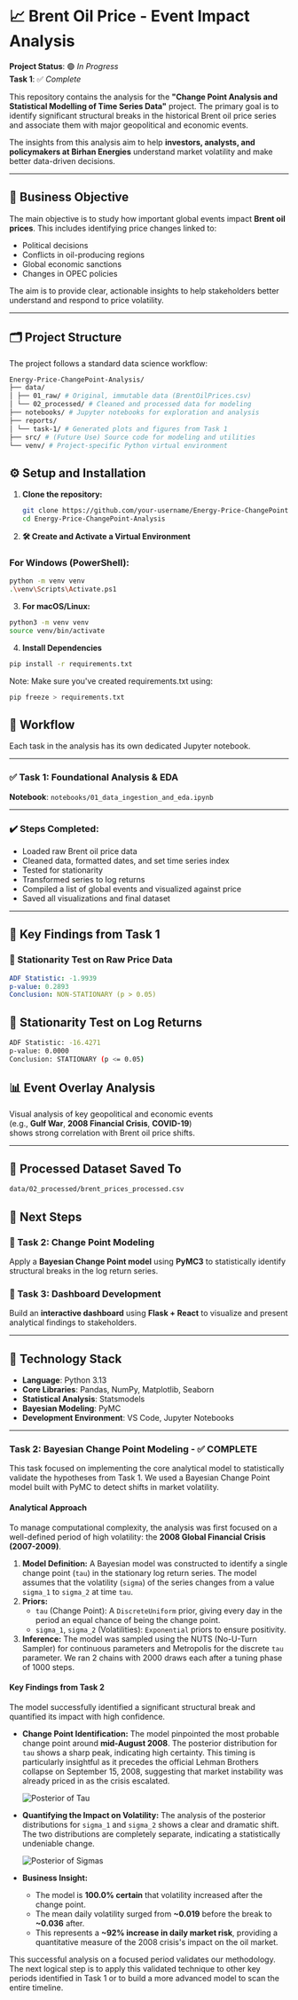 # 📈 Brent Oil Price - Event Impact Analysis

**Project Status**: 🟢 *In Progress*  
**Task 1**: ✅ *Complete*

This repository contains the analysis for the **"Change Point Analysis and Statistical Modelling of Time Series Data"** project. The primary goal is to identify significant structural breaks in the historical Brent oil price series and associate them with major geopolitical and economic events.

The insights from this analysis aim to help **investors, analysts, and policymakers at Birhan Energies** understand market volatility and make better data-driven decisions.

---

## 🎯 Business Objective

The main objective is to study how important global events impact **Brent oil prices**. This includes identifying price changes linked to:
- Political decisions
- Conflicts in oil-producing regions
- Global economic sanctions
- Changes in OPEC policies

The aim is to provide clear, actionable insights to help stakeholders better understand and respond to price volatility.

---

## 🗂 Project Structure

The project follows a standard data science workflow:

```bash
Energy-Price-ChangePoint-Analysis/
├── data/
│ ├── 01_raw/ # Original, immutable data (BrentOilPrices.csv)
│ └── 02_processed/ # Cleaned and processed data for modeling
├── notebooks/ # Jupyter notebooks for exploration and analysis
├── reports/
│ └── task-1/ # Generated plots and figures from Task 1
├── src/ # (Future Use) Source code for modeling and utilities
└── venv/ # Project-specific Python virtual environment
```
## ⚙️ Setup and Installation

1. **Clone the repository:**
   ```bash
   git clone https://github.com/your-username/Energy-Price-ChangePoint-Analysis.git
   cd Energy-Price-ChangePoint-Analysis

2. **🛠️ Create and Activate a Virtual Environment**

### For Windows (PowerShell):
```bash
python -m venv venv
.\venv\Scripts\Activate.ps1
```

3. **For macOS/Linux:**
```bash
python3 -m venv venv
source venv/bin/activate
```

4. **Install Dependencies**
```bash
pip install -r requirements.txt
```
Note: Make sure you've created requirements.txt using:
```bash
pip freeze > requirements.txt
```

## 🔄 Workflow

Each task in the analysis has its own dedicated Jupyter notebook.

---

### ✅ Task 1: Foundational Analysis & EDA  
**Notebook**: `notebooks/01_data_ingestion_and_eda.ipynb`

---

### ✔️ Steps Completed:

- Loaded raw Brent oil price data  
- Cleaned data, formatted dates, and set time series index  
- Tested for stationarity  
- Transformed series to log returns  
- Compiled a list of global events and visualized against price  
- Saved all visualizations and final dataset  

---

## 📌 Key Findings from Task 1

### 🧪 Stationarity Test on Raw Price Data
```yaml
ADF Statistic: -1.9939  
p-value: 0.2893  
Conclusion: NON-STATIONARY (p > 0.05)
```

## 🧪 Stationarity Test on Log Returns
```bash
ADF Statistic: -16.4271  
p-value: 0.0000  
Conclusion: STATIONARY (p <= 0.05)
```

## 📊 Event Overlay Analysis

Visual analysis of key geopolitical and economic events  
(e.g., **Gulf War**, **2008 Financial Crisis**, **COVID-19**)  
shows strong correlation with Brent oil price shifts.

---

## 💾 Processed Dataset Saved To

```bash
data/02_processed/brent_prices_processed.csv
```
## 🚀 Next Steps

### 🔹 Task 2: Change Point Modeling  
Apply a **Bayesian Change Point model** using **PyMC3** to statistically identify structural breaks in the log return series.

### 🔹 Task 3: Dashboard Development  
Build an **interactive dashboard** using **Flask + React** to visualize and present analytical findings to stakeholders.

---

## 🧰 Technology Stack

- **Language**: Python 3.13  
- **Core Libraries**: Pandas, NumPy, Matplotlib, Seaborn  
- **Statistical Analysis**: Statsmodels  
- **Bayesian Modeling**: PyMC  
- **Development Environment**: VS Code, Jupyter Notebooks

---
### Task 2: Bayesian Change Point Modeling - ✅ COMPLETE

This task focused on implementing the core analytical model to statistically validate the hypotheses from Task 1. We used a Bayesian Change Point model built with PyMC to detect shifts in market volatility.

#### Analytical Approach

To manage computational complexity, the analysis was first focused on a well-defined period of high volatility: the **2008 Global Financial Crisis (2007-2009)**.

1.  **Model Definition:** A Bayesian model was constructed to identify a single change point (`tau`) in the stationary log return series. The model assumes that the volatility (`sigma`) of the series changes from a value `sigma_1` to `sigma_2` at time `tau`.
2.  **Priors:**
    *   `tau` (Change Point): A `DiscreteUniform` prior, giving every day in the period an equal chance of being the change point.
    *   `sigma_1`, `sigma_2` (Volatilities): `Exponential` priors to ensure positivity.
3.  **Inference:** The model was sampled using the NUTS (No-U-Turn Sampler) for continuous parameters and Metropolis for the discrete `tau` parameter. We ran 2 chains with 2000 draws each after a tuning phase of 1000 steps.

#### Key Findings from Task 2

The model successfully identified a significant structural break and quantified its impact with high confidence.

*   **Change Point Identification:** The model pinpointed the most probable change point around **mid-August 2008**. The posterior distribution for `tau` shows a sharp peak, indicating high certainty. This timing is particularly insightful as it precedes the official Lehman Brothers collapse on September 15, 2008, suggesting that market instability was already priced in as the crisis escalated.

    ![Posterior of Tau](reports/task-2/02_tau_posterior_crisis.png)

*   **Quantifying the Impact on Volatility:** The analysis of the posterior distributions for `sigma_1` and `sigma_2` shows a clear and dramatic shift. The two distributions are completely separate, indicating a statistically undeniable change.

    ![Posterior of Sigmas](reports/task-2/03_sigma_posterior_crisis.png)

*   **Business Insight:**
    *   The model is **100.0% certain** that volatility increased after the change point.
    *   The mean daily volatility surged from **~0.019** before the break to **~0.036** after.
    *   This represents a **~92% increase in daily market risk**, providing a quantitative measure of the 2008 crisis's impact on the oil market.

This successful analysis on a focused period validates our methodology. The next logical step is to apply this validated technique to other key periods identified in Task 1 or to build a more advanced model to scan the entire timeline.